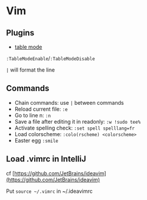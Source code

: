 # Vim

## Plugins
- [table mode](https://github.com/dhruvasagar/vim-table-mode)

`:TableModeEnable`/`:TableModeDisable`

`|` will format the line

## Commands
- Chain commands: use `|` between commands
- Reload current file: `:e`
- Go to line n: `:n`
- Save a file after editing it in readonly: `:w !sudo tee%`
- Activate spelling check: `:set spell spelllang=fr`
- Load colorscheme: `:colo(rscheme) <colorscheme>`
- Easter egg `:smile`

## Load .vimrc in IntelliJ
cf [https://github.com/JetBrains/ideavim](https://github.com/JetBrains/ideavim)

Put `source ~/.vimrc` in ~/.ideavimrc


